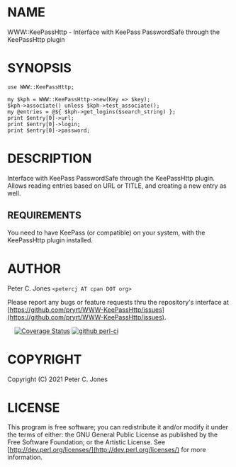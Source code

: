 # NAME

WWW::KeePassHttp - Interface with KeePass PasswordSafe through the KeePassHttp plugin

# SYNOPSIS

    use WWW::KeePassHttp;

    my $kph = WWW::KeePassHttp->new(Key => $key);
    $kph->associate() unless $kph->test_associate();
    my @entries = @${ $kph->get_logins($search_string) };
    print $entry[0]->url;
    print $entry[0]->login;
    print $entry[0]->password;

# DESCRIPTION

Interface with KeePass PasswordSafe through the KeePassHttp plugin.  Allows reading entries based on URL or TITLE, and creating a new entry as well.

## REQUIREMENTS

You need to have KeePass (or compatible) on your system, with the KeePassHttp plugin installed.

# AUTHOR

Peter C. Jones `<petercj AT cpan DOT org>`

Please report any bugs or feature requests
thru the repository's interface at [https://github.com/pryrt/WWW-KeePassHttp/issues](https://github.com/pryrt/WWW-KeePassHttp/issues).

<div>
    <a href="https://metacpan.org/pod/WWW::KeePassHttp"><img src="https://img.shields.io/cpan/v/WWW-KeePassHttp.svg?colorB=00CC00" alt="" title="metacpan"></a>
    <a href="https://matrix.cpantesters.org/?dist=WWW-KeePassHttp"><img src="https://cpants.cpanauthors.org/dist/WWW-KeePassHttp.png" alt="" title="cpan testers"></a>
    <a href="https://github.com/pryrt/WWW-KeePassHttp/releases"><img src="https://img.shields.io/github/release/pryrt/WWW-KeePassHttp.svg" alt="" title="github release"></a>
    <a href="https://github.com/pryrt/WWW-KeePassHttp/issues"><img src="https://img.shields.io/github/issues/pryrt/WWW-KeePassHttp.svg" alt="" title="issues"></a>
    <a href="https://coveralls.io/github/pryrt/WWW-KeePassHttp?branch=main"><img src="https://coveralls.io/repos/github/pryrt/WWW-KeePassHttp/badge.svg?branch=main" alt="Coverage Status" /></a>
    <a href="https://github.com/pryrt/WWW-KeePassHttp/actions/"><img src="https://github.com/pryrt/WWW-KeePassHttp/actions/workflows/perl-ci.yml/badge.svg" alt="github perl-ci"></a>
</div>

# COPYRIGHT

Copyright (C) 2021 Peter C. Jones

# LICENSE

This program is free software; you can redistribute it and/or modify it
under the terms of either: the GNU General Public License as published
by the Free Software Foundation; or the Artistic License.
See [http://dev.perl.org/licenses/](http://dev.perl.org/licenses/) for more information.
